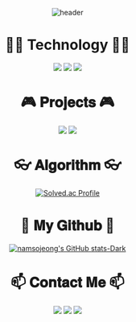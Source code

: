 <div align="center">
  
  
![header](https://capsule-render.vercel.app/api?type=cylinder&fontcolor=auto&color=auto&height=150&text=Game%20Developer&desc=I'm%20Namsojeong&descAlignY=73&descSize=25&fontSize=60)
  
# 👩‍💻 Technology 👩‍💻
 
 <img src="https://img.shields.io/badge/Unity-%23000000?style=for-the-badge&logo=unity&logoColor=white">
 <img src="https://img.shields.io/badge/C++-%2300599C?style=for-the-badge&logo=c%2B%2B&logoColor=white">
 <img src="https://img.shields.io/badge/C%23-%23239120?style=for-the-badge&logo=c-sharp&logoColor=white">

# 🎮 𝐏𝐫𝐨𝐣𝐞𝐜𝐭𝐬 🎮
  <a href="https://www.notion.so/namsojeong/dccda0d2e5da44c08db478301365e3d6"><img src="https://img.shields.io/badge/PROJECT-000000?style=flat-square&logo=GitHub Sponsors&logoColor=white&link=[http://ggm.gondr.net/user/profile/44](https://www.notion.so/namsojeong/dccda0d2e5da44c08db478301365e3d6)"/></a>
  <a href="http://ggm.gondr.net/user/profile/44"><img src="https://img.shields.io/badge/PORTFOLIO-000000?style=flat-square&logo=GitHub Sponsors&logoColor=white&link=http://ggm.gondr.net/user/profile/44"/></a>
  
# 👓 𝐀𝐥𝐠𝐨𝐫𝐢𝐭𝐡𝐦 👓
[![Solved.ac Profile](http://mazassumnida.wtf/api/v2/generate_badge?boj=nsj050320)](https://solved.ac/nsj050320/)
  
# 🌱 𝐌𝐲 𝐆𝐢𝐭𝐡𝐮𝐛 🌱
[![namsojeong's GitHub stats-Dark](https://github-readme-stats.vercel.app/api?username=namsojeong&show_icons=true&theme=dark#gh-dark-mode-only)](https://github.com/anuraghazra/github-readme-stats#gh-dark-mode-only)
  
 
# 📫 𝐂𝐨𝐧𝐭𝐚𝐜𝐭 𝐌𝐞 📫
<a href="https://www.youtube.com/channel/UC6gZYksUCK94g2Rd7tt2sAg"><img src="https://img.shields.io/badge/Youtube-FF0000?style=flat-square&logo=Youtube&logoColor=white&link=https://www.youtube.com/channel/UC6gZYksUCK94g2Rd7tt2sAg"/></a> 
<a href="mailto:nsj050320@gmail.com"><img src="https://img.shields.io/badge/Gmail-d14836?style=flat-square&logo=Gmail&logoColor=white&link=nsj050320@gmail.com"/></a>
<img src="https://img.shields.io/badge/소정4145-5865F2?style=flat-square&logo=Discord&logoColor=white">

</div>
